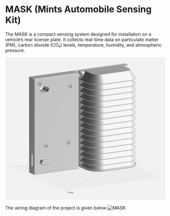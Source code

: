 # MASK (Mints Automobile Sensing Kit)

The MASK is a compact sensing system designed for installation on a vehicle’s rear license plate. It collects real-time data on particulate matter (PM), carbon dioxide (CO₂) levels, temperature, humidity, and atmospheric pressure.

![MASK](res/mask.png)



The wiring diagram of the project is given below 
![MASK](res/wiringDiagram.png)
